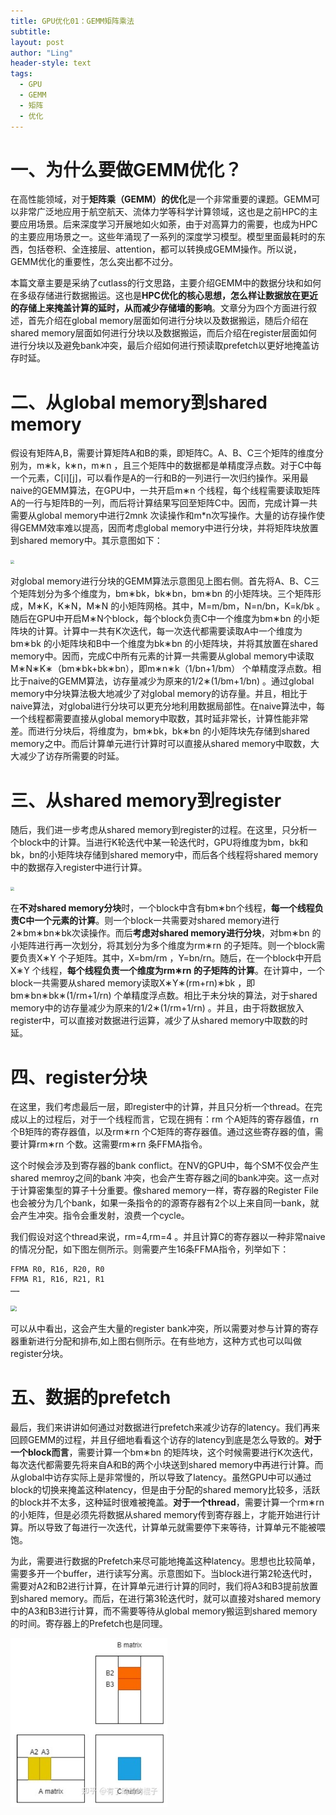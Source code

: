 ```yaml
---
title: GPU优化01：GEMM矩阵乘法
subtitle: 
layout: post
author: "Ling"
header-style: text
tags:
  - GPU
  - GEMM
  - 矩阵
  - 优化
---
```


# 一、为什么要做GEMM优化？

在高性能领域，对于**矩阵乘（GEMM）的优化**是一个非常重要的课题。GEMM可以非常广泛地应用于航空航天、流体力学等科学计算领域，这也是之前HPC的主要应用场景。后来深度学习开展地如火如荼，由于对高算力的需要，也成为HPC的主要应用场景之一。这些年涌现了一系列的深度学习模型。模型里面最耗时的东西，包括卷积、全连接层、attention，都可以转换成GEMM操作。所以说，GEMM优化的重要性，怎么突出都不过分。

本篇文章主要是采纳了cutlass的行文思路，主要介绍GEMM中的数据分块和如何在多级存储进行数据搬运。这也是**HPC优化的核心思想，怎么样让数据放在更近的存储上来掩盖计算的延时，从而减少存储墙的影响**。文章分为四个方面进行叙述，首先介绍在global memory层面如何进行分块以及数据搬运，随后介绍在shared memory层面如何进行分块以及数据搬运，而后介绍在register层面如何进行分块以及避免bank冲突，最后介绍如何进行预读取prefetch以更好地掩盖访存时延。

# 二、从global memory到shared memory

假设有矩阵A,B，需要计算矩阵A和B的乘，即矩阵C。A、B、C三个矩阵的维度分别为，m∗k，k∗n，m∗n ，且三个矩阵中的数据都是单精度浮点数。对于C中每一个元素，C[i][j]，可以看作是A的一行和B的一列进行一次归约操作。采用最naive的GEMM算法，在GPU中，一共开启m∗n 个线程，每个线程需要读取矩阵A的一行与矩阵B的一列，而后将计算结果写回至矩阵C中。因而，完成计算一共需要从global memory中进行2mnk 次读操作和m*n次写操作。大量的访存操作使得GEMM效率难以提高，因而考虑global memory中进行分块，并将矩阵块放置到shared memory中。其示意图如下：

<img src="https://github.com/VistaLing/VistaLing.github.io/blob/master/img/2023/08/2023-08-11-001.png?raw=true" style="zoom: 40%;" />

对global memory进行分块的GEMM算法示意图见上图右侧。首先将A、B、C三个矩阵划分为多个维度为，bm∗bk，bk∗bn，bm∗bn 的小矩阵块。三个矩阵形成，M∗K，K∗N，M∗N 的小矩阵网格。其中，M=m/bm，N=n/bn，K=k/bk 。随后在GPU中开启M∗N个block，每个block负责C中一个维度为bm∗bn 的小矩阵块的计算。计算中一共有K次迭代，每一次迭代都需要读取A中一个维度为bm∗bk 的小矩阵块和B中一个维度为bk∗bn 的小矩阵块，并将其放置在shared memory中。因而，完成C中所有元素的计算一共需要从global memory中读取M∗N∗K∗（bm∗bk+bk∗bn），即m∗n∗k（1/bn+1/bm） 个单精度浮点数。相比于naive的GEMM算法，访存量减少为原来的1/2∗(1/bm+1/bn) 。通过global memory中分块算法极大地减少了对global memory的访存量。并且，相比于naive算法，对global进行分块可以更充分地利用数据局部性。在naive算法中，每一个线程都需要直接从global memory中取数，其时延非常长，计算性能非常差。而进行分块后，将维度为，bm∗bk，bk∗bn 的小矩阵块先存储到shared memory之中。而后计算单元进行计算时可以直接从shared memory中取数，大大减少了访存所需要的时延。

# 三、从shared memory到register

随后，我们进一步考虑从shared memory到register的过程。在这里，只分析一个block中的计算。当进行K轮迭代中某一轮迭代时，GPU将维度为bm，bk和bk，bn的小矩阵块存储到shared memory中，而后各个线程将shared memory中的数据存入register中进行计算。

<img src="https://github.com/VistaLing/VistaLing.github.io/blob/master/img/2023/08/2023-08-11-002.png?raw=true" style="zoom: 40%;" />

在**不对shared memory分块**时，一个block中含有bm∗bn个线程，**每一个线程负责C中一个元素的计算**。则一个block一共需要对shared memory进行2∗bm∗bn∗bk次读操作。而后**考虑对shared memory进行分块**，对bm∗bn 的小矩阵进行再一次划分，将其划分为多个维度为rm∗rn 的子矩阵。则一个block需要负责X∗Y 个子矩阵。其中，X=bm/rm ，Y=bn/rn。随后，在一个block中开启X∗Y 个线程，**每个线程负责一个维度为rm∗rn 的子矩阵的计算**。在计算中，一个block一共需要从shared memory读取X∗Y∗(rm+rn)∗bk ，即bm∗bn∗bk∗(1/rm+1/rn) 个单精度浮点数。相比于未分块的算法，对于shared memory中的访存量减少为原来的1/2∗(1/rm+1/rn) 。并且，由于将数据放入register中，可以直接对数据进行运算，减少了从shared memory中取数的时延。

# 四、register分块

在这里，我们考虑最后一层，即register中的计算，并且只分析一个thread。在完成以上的过程后，对于一个线程而言，它现在拥有：rm 个A矩阵的寄存器值，rn 个B矩阵的寄存器值，以及rm∗rn 个C矩阵的寄存器值。通过这些寄存器的值，需要计算rm∗rn 个数。这需要rm∗rn 条FFMA指令。

这个时候会涉及到寄存器的bank conflict。在NV的GPU中，每个SM不仅会产生shared memroy之间的bank 冲突，也会产生寄存器之间的bank冲突。这一点对于计算密集型的算子十分重要。像shared memory一样，寄存器的Register File也会被分为几个bank，如果一条指令的的源寄存器有2个以上来自同一bank，就会产生冲突。指令会重发射，浪费一个cycle。

我们假设对这个thread来说，rm=4,rm=4 。并且计算C的寄存器以一种非常naive的情况分配，如下图左侧所示。则需要产生16条FFMA指令，列举如下：

```
FFMA R0, R16, R20, R0
FFMA R1, R16, R21, R1
……
```

<img src="https://github.com/VistaLing/VistaLing.github.io/blob/master/img/2023/08/2023-08-11-003.png?raw=true" style="zoom: 60%;" />

可以从中看出，这会产生大量的register bank冲突，所以需要对参与计算的寄存器重新进行分配和排布,如上图右侧所示。在有些地方，这种方式也可以叫做register分块。

# 五、数据的prefetch

最后，我们来讲讲如何通过对数据进行prefetch来减少访存的latency。我们再来回顾GEMM的过程，并且仔细地看看这个访存的latency到底是怎么导致的。**对于一个block而言**，需要计算一个bm∗bn 的矩阵块，这个时候需要进行K次迭代，每次迭代都需要先将来自A和B的两个小块送到shared memory中再进行计算。而从global中访存实际上是非常慢的，所以导致了latency。虽然GPU中可以通过block的切换来掩盖这种latency，但是由于分配的shared memory比较多，活跃的block并不太多，这种延时很难被掩盖。**对于一个thread**，需要计算一个rm∗rn 的小矩阵，但是必须先将数据从shared memory传到寄存器上，才能开始进行计算。所以导致了每进行一次迭代，计算单元就需要停下来等待，计算单元不能被喂饱。

为此，需要进行数据的Prefetch来尽可能地掩盖这种latency。思想也比较简单，需要多开一个buffer，进行读写分离。示意图如下。当block进行第2轮迭代时，需要对A2和B2进行计算，在计算单元进行计算的同时，我们将A3和B3提前放置到shared memory。而后，在进行第3轮迭代时，就可以直接对shared memory中的A3和B3进行计算，而不需要等待从global memory搬运到shared memory的时间。寄存器上的Prefetch也是同理。

<img src="https://github.com/VistaLing/VistaLing.github.io/blob/master/img/2023/08/2023-08-11-004.png?raw=true" style="zoom: 60%;" />









